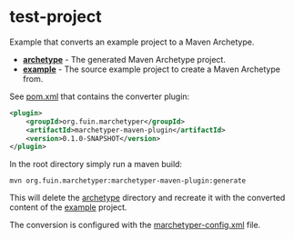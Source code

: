 # test-project
Example that converts an example project to a Maven Archetype.

- **[archetype](archetype)** - The generated Maven Archetype project.
- **[example](example)** - The source example project to create a Maven Archetype from.

See [pom.xml](pom.xml) that contains the converter plugin:

```xml
<plugin>
    <groupId>org.fuin.marchetyper</groupId>
    <artifactId>marchetyper-maven-plugin</artifactId>
    <version>0.1.0-SNAPSHOT</version>
</plugin>
```

In the root directory simply run a maven build:

```
mvn org.fuin.marchetyper:marchetyper-maven-plugin:generate
```

This will delete the [archetype](archetype) directory and recreate it with the converted content of the [example](example) project.

The conversion is configured with the [marchetyper-config.xml](marchetyper-config.xml) file.
